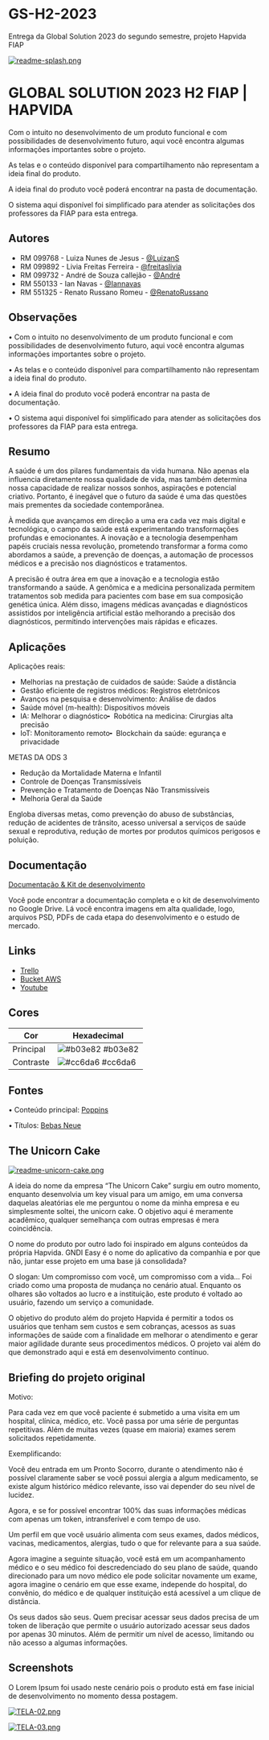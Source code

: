 # GS-H2-2023
Entrega da Global Solution 2023 do segundo semestre, projeto Hapvida FIAP

[![readme-splash.png](https://i.postimg.cc/cJdw7pGh/readme-splash.png)](https://postimg.cc/SntnktsY)

# GLOBAL SOLUTION 2023 H2 FIAP | HAPVIDA

Com o intuito no desenvolvimento de um produto funcional e com possibilidades de desenvolvimento futuro, aqui você encontra algumas informações importantes sobre o projeto.

As telas e o conteúdo disponível para compartilhamento não representam a ideia final do produto.

A ideia final do produto você poderá encontrar na pasta de documentação.

O sistema aqui disponível foi simplificado para atender as solicitações dos professores da FIAP para esta entrega.

## Autores

- RM 099768 - Luiza Nunes de Jesus - [@LuizanS](https://github.com/LuizaNs)
- RM 099892 - Livia Freitas Ferreira - [@freitaslivia](https://github.com/freitaslivia)
- RM 099732 - André de Souza callejão - [@André](https://github.com/rustx-stack)
- RM 550133 - Ian Navas - [@Iannavas](https://github.com/iannavas)
- RM 551325 - Renato Russano Romeu - [@RenatoRussano](https://github.com/RenatoRussano)


## Observações

• Com o intuito no desenvolvimento de um produto funcional e com possibilidades de desenvolvimento futuro, aqui você encontra algumas informações importantes sobre o projeto.

• As telas e o conteúdo disponível para compartilhamento não representam a ideia final do produto.

• A ideia final do produto você poderá encontrar na pasta de documentação.

• O sistema aqui disponível foi simplificado para atender as solicitações dos professores da FIAP para esta entrega.

## Resumo

A saúde é um dos pilares fundamentais da vida humana. Não apenas ela influencia diretamente nossa qualidade de vida, mas também determina nossa capacidade de realizar nossos sonhos, aspirações e potencial criativo. Portanto, é inegável que o futuro da saúde é uma das questões mais prementes da sociedade contemporânea.

À medida que avançamos em direção a uma era cada vez mais digital e tecnológica, o campo da saúde está experimentando transformações profundas e emocionantes. A inovação e a tecnologia desempenham papéis cruciais nessa revolução, 
prometendo transformar a forma como abordamos a saúde, a prevenção de doenças, a automação de processos médicos e a precisão nos diagnósticos e tratamentos.

A precisão é outra área em que a inovação e a tecnologia estão transformando a saúde. A genômica e a medicina personalizada permitem tratamentos sob medida para pacientes com base em sua composição genética única. Além disso, imagens médicas avançadas e diagnósticos assistidos por inteligência artificial estão melhorando a precisão dos diagnósticos, permitindo intervenções mais rápidas e eficazes.




## Aplicações

Aplicações reais:

- Melhorias na prestação de cuidados de saúde: Saúde a distância
- Gestão eficiente de registros médicos: Registros eletrônicos
- Avanços na pesquisa e desenvolvimento: Análise de dados
- Saúde móvel (m-health): Dispositivos móveis
- IA: Melhorar o diagnóstico╸ Robótica na medicina: Cirurgias alta precisão
- IoT: Monitoramento remoto╸ Blockchain da saúde: egurança e privacidade

METAS DA ODS 3

- Redução da Mortalidade Materna e Infantil
- Controle de Doenças Transmissíveis
- Prevenção e Tratamento de Doenças Não Transmissíveis
- Melhoria Geral da Saúde

Engloba diversas metas, como prevenção do abuso de substâncias, redução de acidentes de trânsito, acesso universal a serviços de saúde sexual e reprodutiva, redução de mortes por produtos químicos perigosos e poluição.



## Documentação

[Documentação & Kit de desenvolvimento](https://drive.google.com/drive/folders/1x8Xo11MLTOZUGoWdlNRlxBoxKkgzrtL6?usp=drive_link)

Você pode encontrar a documentação completa e o kit de desenvolvimento no Google Drive.
Lá você encontra imagens em alta qualidade, logo, arquivos PSD, PDFs de cada etapa do desenvolvimento e o estudo de mercado.


## Links

 - [Trello](https://trello.com/b/ecWkLHYo/fiap-23)
 - [Bucket AWS](6d7b63d9a6a0c12dc4e2b660946141333c80b3d1bf2ac15c6e79c1dd3c875d50)
 - [Youtube](https://www.youtube.com/playlist?list=PLnsC4Y30EcL7LZE2QdSZdqT8Hz8Fm407c)


## Cores

| Cor               | Hexadecimal                                                |
| ----------------- | ---------------------------------------------------------------- |
| Principal       | ![#b03e82](https://via.placeholder.com/10/b03e82?text=+) #b03e82 |
| Contraste      | ![#cc6da6](https://via.placeholder.com/10/cc6da6?text=+) #cc6da6 |

## Fontes

• Conteúdo principal: [Poppins](https://fonts.google.com/specimen/Poppins)

• Títulos: [Bebas Neue](https://fonts.google.com/specimen/Bebas+Neue)


## The Unicorn Cake

[![readme-unicorn-cake.png](https://i.postimg.cc/43wtWWJg/readme-unicorn-cake.png)](https://postimg.cc/p9hpTYhG)

A ideia do nome da empresa “The Unicorn Cake” surgiu em outro momento, enquanto desenvolvia um key visual para um amigo, em uma conversa daquelas aleatórias ele me perguntou o nome da minha empresa e eu simplesmente soltei, the unicorn cake.
O objetivo aqui é meramente acadêmico, qualquer semelhança com outras empresas é mera coincidência.

O nome do produto por outro lado foi inspirado em alguns conteúdos da própria Hapvida. GNDI Easy é o nome do aplicativo da companhia e por que não, juntar esse projeto em uma base já consolidada?

O slogan: Um compromisso com você, um compromisso com a vida...
Foi criado como uma proposta de mudança no cenário atual. Enquanto os olhares são voltados ao lucro e a instituição, este produto é voltado ao usuário, fazendo um serviço a comunidade.

O objetivo do produto além do projeto Hapvida é permitir a todos os usuários que tenham sem custos e sem cobranças, acessos as suas informações de saúde com a finalidade em melhorar o atendimento e gerar maior agilidade durante seus procedimentos médicos.
O projeto vai além do que demonstrado aqui e está em desenvolvimento contínuo.



## Briefing do projeto original

Motivo:

Para cada vez em que você paciente é submetido a uma visita em um hospital, clínica, médico, etc. Você passa por uma série de perguntas repetitivas. Além de muitas vezes (quase em maioria) exames serem solicitados repetidamente.

Exemplificando:

Você deu entrada em um Pronto Socorro, durante o atendimento não é possível claramente saber se você possui alergia a algum medicamento, se existe algum histórico médico relevante, isso vai depender do seu nível de lucidez.

Agora, e se for possível encontrar 100% das suas informações médicas com apenas um token, intransferível e com tempo de uso.

Um perfil em que você usuário alimenta com seus exames, dados médicos, vacinas, medicamentos, alergias, tudo o que for relevante para a sua saúde.

Agora imagine a seguinte situação, você está em um acompanhamento médico e o seu médico foi descredenciado do seu plano de saúde, quando direcionado para um novo médico ele pode solicitar novamente um exame, agora imagine o cenário em que esse exame, independe do hospital, do convênio, do médico e de qualquer instituição está acessível a um clique de distância.

Os seus dados são seus. Quem precisar acessar seus dados precisa de um token de liberação que permite o usuário autorizado acessar seus dados por apenas 30 minutos. Além de permitir um nível de acesso, limitando ou não acesso a algumas informações.




## Screenshots

O Lorem Ipsum foi usado neste cenário pois o produto está em fase inicial de desenvolvimento no momento dessa postagem.

[![TELA-02.png](https://i.postimg.cc/2SZkJ8hG/TELA-02.png)](https://postimg.cc/JsRCH8TH)

[![TELA-03.png](https://i.postimg.cc/xdVfSDP2/TELA-03.png)](https://postimg.cc/VJ4QjhTG)


